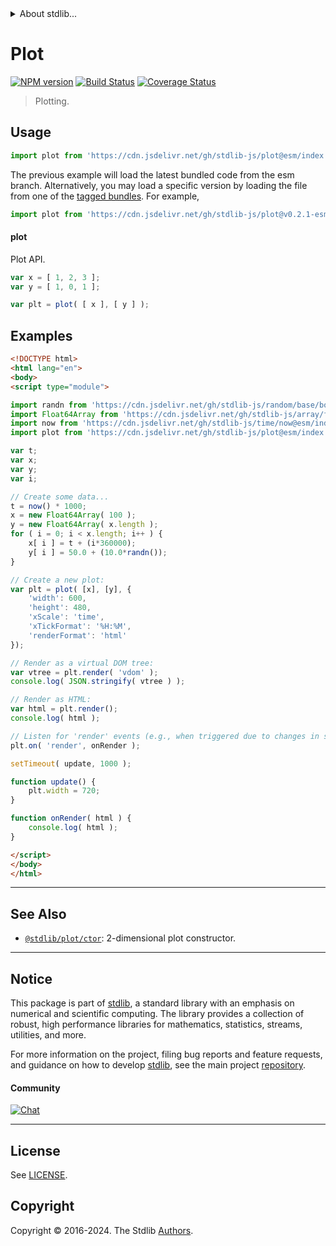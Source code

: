 <!--

@license Apache-2.0

Copyright (c) 2021 The Stdlib Authors.

Licensed under the Apache License, Version 2.0 (the "License");
you may not use this file except in compliance with the License.
You may obtain a copy of the License at

   http://www.apache.org/licenses/LICENSE-2.0

Unless required by applicable law or agreed to in writing, software
distributed under the License is distributed on an "AS IS" BASIS,
WITHOUT WARRANTIES OR CONDITIONS OF ANY KIND, either express or implied.
See the License for the specific language governing permissions and
limitations under the License.

-->


<details>
  <summary>
    About stdlib...
  </summary>
  <p>We believe in a future in which the web is a preferred environment for numerical computation. To help realize this future, we've built stdlib. stdlib is a standard library, with an emphasis on numerical and scientific computation, written in JavaScript (and C) for execution in browsers and in Node.js.</p>
  <p>The library is fully decomposable, being architected in such a way that you can swap out and mix and match APIs and functionality to cater to your exact preferences and use cases.</p>
  <p>When you use stdlib, you can be absolutely certain that you are using the most thorough, rigorous, well-written, studied, documented, tested, measured, and high-quality code out there.</p>
  <p>To join us in bringing numerical computing to the web, get started by checking us out on <a href="https://github.com/stdlib-js/stdlib">GitHub</a>, and please consider <a href="https://opencollective.com/stdlib">financially supporting stdlib</a>. We greatly appreciate your continued support!</p>
</details>

# Plot

[![NPM version][npm-image]][npm-url] [![Build Status][test-image]][test-url] [![Coverage Status][coverage-image]][coverage-url] <!-- [![dependencies][dependencies-image]][dependencies-url] -->

> Plotting.



<section class="usage">

## Usage

```javascript
import plot from 'https://cdn.jsdelivr.net/gh/stdlib-js/plot@esm/index.mjs';
```
The previous example will load the latest bundled code from the esm branch. Alternatively, you may load a specific version by loading the file from one of the [tagged bundles](https://github.com/stdlib-js/plot/tags). For example,

```javascript
import plot from 'https://cdn.jsdelivr.net/gh/stdlib-js/plot@v0.2.1-esm/index.mjs';
```

#### plot

Plot API.

```javascript
var x = [ 1, 2, 3 ];
var y = [ 1, 0, 1 ];

var plt = plot( [ x ], [ y ] );
```

</section>

<!-- /.usage -->

<section class="examples">

## Examples

<!-- TODO: better examples -->

<!-- eslint no-undef: "error" -->

```html
<!DOCTYPE html>
<html lang="en">
<body>
<script type="module">

import randn from 'https://cdn.jsdelivr.net/gh/stdlib-js/random/base/box-muller@esm/index.mjs';
import Float64Array from 'https://cdn.jsdelivr.net/gh/stdlib-js/array/float64@esm/index.mjs';
import now from 'https://cdn.jsdelivr.net/gh/stdlib-js/time/now@esm/index.mjs';
import plot from 'https://cdn.jsdelivr.net/gh/stdlib-js/plot@esm/index.mjs';

var t;
var x;
var y;
var i;

// Create some data...
t = now() * 1000;
x = new Float64Array( 100 );
y = new Float64Array( x.length );
for ( i = 0; i < x.length; i++ ) {
    x[ i ] = t + (i*360000);
    y[ i ] = 50.0 + (10.0*randn());
}

// Create a new plot:
var plt = plot( [x], [y], {
    'width': 600,
    'height': 480,
    'xScale': 'time',
    'xTickFormat': '%H:%M',
    'renderFormat': 'html'
});

// Render as a virtual DOM tree:
var vtree = plt.render( 'vdom' );
console.log( JSON.stringify( vtree ) );

// Render as HTML:
var html = plt.render();
console.log( html );

// Listen for 'render' events (e.g., when triggered due to changes in state):
plt.on( 'render', onRender );

setTimeout( update, 1000 );

function update() {
    plt.width = 720;
}

function onRender( html ) {
    console.log( html );
}

</script>
</body>
</html>
```

</section>

<!-- /.examples -->

<!-- Section for related `stdlib` packages. Do not manually edit this section, as it is automatically populated. -->

<section class="related">

* * *

## See Also

-   <span class="package-name">[`@stdlib/plot/ctor`][@stdlib/plot/ctor]</span><span class="delimiter">: </span><span class="description">2-dimensional plot constructor.</span>

</section>

<!-- /.related -->

<!-- Section for all links. Make sure to keep an empty line after the `section` element and another before the `/section` close. -->


<section class="main-repo" >

* * *

## Notice

This package is part of [stdlib][stdlib], a standard library with an emphasis on numerical and scientific computing. The library provides a collection of robust, high performance libraries for mathematics, statistics, streams, utilities, and more.

For more information on the project, filing bug reports and feature requests, and guidance on how to develop [stdlib][stdlib], see the main project [repository][stdlib].

#### Community

[![Chat][chat-image]][chat-url]

---

## License

See [LICENSE][stdlib-license].


## Copyright

Copyright &copy; 2016-2024. The Stdlib [Authors][stdlib-authors].

</section>

<!-- /.stdlib -->

<!-- Section for all links. Make sure to keep an empty line after the `section` element and another before the `/section` close. -->

<section class="links">

[npm-image]: http://img.shields.io/npm/v/@stdlib/plot.svg
[npm-url]: https://npmjs.org/package/@stdlib/plot

[test-image]: https://github.com/stdlib-js/plot/actions/workflows/test.yml/badge.svg?branch=v0.2.1
[test-url]: https://github.com/stdlib-js/plot/actions/workflows/test.yml?query=branch:v0.2.1

[coverage-image]: https://img.shields.io/codecov/c/github/stdlib-js/plot/main.svg
[coverage-url]: https://codecov.io/github/stdlib-js/plot?branch=main

<!--

[dependencies-image]: https://img.shields.io/david/stdlib-js/plot.svg
[dependencies-url]: https://david-dm.org/stdlib-js/plot/main

-->

[chat-image]: https://img.shields.io/gitter/room/stdlib-js/stdlib.svg
[chat-url]: https://app.gitter.im/#/room/#stdlib-js_stdlib:gitter.im

[stdlib]: https://github.com/stdlib-js/stdlib

[stdlib-authors]: https://github.com/stdlib-js/stdlib/graphs/contributors

[umd]: https://github.com/umdjs/umd
[es-module]: https://developer.mozilla.org/en-US/docs/Web/JavaScript/Guide/Modules

[deno-url]: https://github.com/stdlib-js/plot/tree/deno
[deno-readme]: https://github.com/stdlib-js/plot/blob/deno/README.md
[umd-url]: https://github.com/stdlib-js/plot/tree/umd
[umd-readme]: https://github.com/stdlib-js/plot/blob/umd/README.md
[esm-url]: https://github.com/stdlib-js/plot/tree/esm
[esm-readme]: https://github.com/stdlib-js/plot/blob/esm/README.md
[branches-url]: https://github.com/stdlib-js/plot/blob/main/branches.md

[stdlib-license]: https://raw.githubusercontent.com/stdlib-js/plot/main/LICENSE

<!-- <toc-links> -->

<!-- </toc-links> -->

<!-- <related-links> -->

[@stdlib/plot/ctor]: https://github.com/stdlib-js/plot/tree/main/ctor

<!-- </related-links> -->

</section>

<!-- /.links -->
